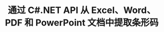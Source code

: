 ---
############################# Static ############################
layout: "auto-gen-gist"
draft: false
path: "zh/parser/net/extract/barcode//fb2/"
otherformats: DOC DOT DOCX DOCM DOTX DOTM TXT ODT OTT RTF PDF XHTML MHTML MD XML EPUB CHM XLS XLT XLSX XLSM XLSB XLTX XLTM ODS CSV OTS XLA XLAM PPT PPTX  PPS POT PPSX PPTM POTX PPSM ODP OTP PST OST EML EMLX MSG ONE 

############################# Head ############################
head_title: ".NET API 从 PDF、DOCX、PPTX、XLSX、EPUB 等中提取条形码 "
head_description: "GroupDocs.Parser .NET API 允许软件开发人员从 .NET 应用程序中的 PDF、DOC、DOCX、PPT、PPTX、EML、MSG、XLS、XLSX、CSV、ODT、RTF 和 EPUB 文档中提取条形码。"

############################# Header ############################
title: "通过 C#.NET API 从 Excel、Word、PDF 和 PowerPoint 文档中提取条形码"
description: "GroupDocs.Parser .NET API 允许程序员从 PDF、DOC、DOCX、PPT、PPTX、EML、MSG、XLS、XLSX、CSV、ODT、RTF 和 EPUB 文档或页面 aea 中提取条形码。"

######################### Download Button #######################
button:
    enable: true

############################# About ############################
about:
    enable: true
    title: "如何通过 .NET API 从 Excel、Word、PDF 和其他文档中提取条形码？"
    content: |
       条形码是数字和字符的机器可读表示，在世界范围内广泛用于许多情况，例如产品扫描和识别、汽车零件跟踪、库存管理等。 GroupDocs.Parser for .NET 是一个功能强大的 API，可帮助开发人员开发用于从不同类型的受支持文档格式（例如 PDF、电子邮件、电子书、Microsoft Office 格式）中提取文本、图像和条形码的解决方案：Word（DOC、DOCX )、PowerPoint（PPT、PPTX）、Excel（XLS、XLSX）、电子邮件（EML、MSG）格式等等。 该 API 支持多种高级文档解析功能，例如按关键字搜索文本、准确提取文本、HTML 或 Markdown 格式的文本提取、带坐标的文本区域提取、提取元数据或条形码等。  

############################# content ############################
steps:
    enable: true
    block:
    - title_left: "如何通过 C# .NET 从 FB2 文档中提取条形码 "
      content_left: |
       GroupDocs.Parser .NET API 帮助软件开发人员轻松地从 FB2 文档中提取条形码。 以下 C# .NET 代码示例演示了如何从 FB2 文档中提取条形码。

      title_right: "从文档中提取条码"
      content_right: |
        * 创建 [Parser](https://apireference.groupdocs.com/parser/net/groupdocs.parser/parser)的实例
        * 检查是否支持条码提取
        * 调用 [getBarcodes](https://apireference.groupdocs.com/parser/net/groupdocs.parser/parser/methods/getBarcodes) 方法从整个文档中提取所有条形码。
        * 遍历文档中的条码
        * 打印页面索引和条码值

      gisthash: "f9329c432da312e75f5f1c3702c02c52"
      gistfile: "barcode_extraction_form_documents.cs"

    - title_left: "通过 .NET 从 FB2 文档页面提取条形码"
      content_left: |
       GroupDocs.Parser .NET 使软件程序员能够从 FB2 文档的页面中提取条形码。 下面的 C# .NET 代码显示了如何在 FB2 文档中实现条码提取。 

      title_right: "通过 C# .NET 提取条形码"
      content_right: |
        * 创建 [Parser](https://apireference.groupdocs.com/parser/net/groupdocs.parser/parser) 的实例
        * 检查文档以获取条码提取支持
        * 调用 [getBarcodes](https://apireference.groupdocs.com/parser/net/groupdocs.parser/parser/methods/getBarcodes) 方法从整个文档中提取所有条形码。
        * 遍历页面并打印页码
        * 打印页面索引和条码值
     
      gisthash: "80779aaa36b7d11b69c29296cfa73bd1"
      gistfile: "barcodes_extraction_form_documents_page.cs"
      
    - title_left: "通过 .NET 从 FB2 文档的页面区域获取条形码"
      content_left: |
       GroupDocs.Parser .NET 是一个强大的 API，它为使用几行 .NET 代码从 FB2 文档中提取条形码提供了完整的支持。 以下 .NET 代码示例显示了如何从 FB2 文档页面区域执行条形码提取。

      title_right: "从 FB2 页面区域提取条形码"
      content_right: |
        * 创建 [Parser](https://apireference.groupdocs.com/parser/net/groupdocs.parser/parser) 的实例
        * 检查文档以获取条码提取支持
        * 创建可用于条码提取的自定义选项
        * 通过使用自定义选项调用 [getBarcodes](https://apireference.groupdocs.com/parser/net/groupdocs.parser/parser/methods/getBarcodes) 方法从页面的右上角提取条形码。
        * 打印页面索引和条码值
     
      gisthash: "932e868be1c52982f8c2ced2fc4c0640"
      gistfile: "barcodes_extraction_from_documents_page_area.cs"

    - title_left: "系统要求"
      content_left: |
        所有主要平台和操作系统都支持 GroupDocs.Parser for .NET。 如需完整的系统要求指南，请访问 [系统要求](hhttps://docs.groupdocs.com/parser/net/system-requirements/) 在执行以下代码之前，请确保您已安装以下先决条件 系统：
         * 操作系统：Microsoft Windows、Linux、MacOS
         * 开发环境：Visual Studio、Xamarin、MonoDevelop 等
         * 框架：.NET Framework、.NET Standard、.NET Core、Mono
         * 从 [NuGet](https://www.nuget.org/packages/GroupDocs.parser/) 获取最新版本的 GroupDocs.Parser .NET API
        
      title_right: "为什么使用 GroupDocs.Parser"
      content_right: |
        * 从任何受支持的文档中提取纯文本支持
        * 通过用户定义的模板解析文档。
        * 完全支持结构化文本提取
        * 通过关键字和正则表达式进行文本搜索
        * 提取格式化文本、元数据、图像、容器和附件。
        * 提取一些支持的文档格式的目录。
        * 从 PDF 文档中解析表单数据。
        * 从文档中提取超链接

demos:
    enable: true


more_formats:
    enable: true


back_to_top:
    enable: true
---